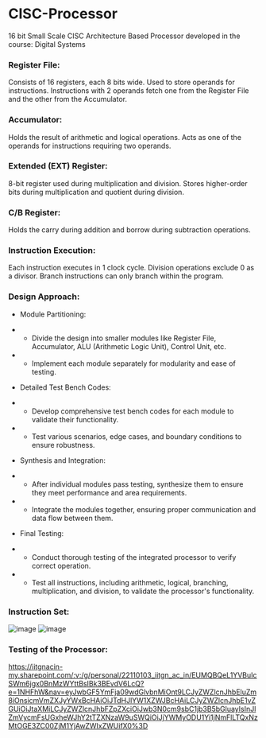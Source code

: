 # CISC-Processor
16 bit Small Scale CISC Architecture Based Processor developed in the course: Digital Systems

### Register File:
Consists of 16 registers, each 8 bits wide.
Used to store operands for instructions.
Instructions with 2 operands fetch one from the Register File and the other from the Accumulator.

### Accumulator:
Holds the result of arithmetic and logical operations.
Acts as one of the operands for instructions requiring two operands.

### Extended (EXT) Register:
8-bit register used during multiplication and division.
Stores higher-order bits during multiplication and quotient during division.

### C/B Register:
Holds the carry during addition and borrow during subtraction operations.

### Instruction Execution:
Each instruction executes in 1 clock cycle.
Division operations exclude 0 as a divisor.
Branch instructions can only branch within the program.

### Design Approach:
- Module Partitioning:
- - Divide the design into smaller modules like Register File, Accumulator, ALU (Arithmetic Logic Unit), Control Unit, etc.
- - Implement each module separately for modularity and ease of testing.

- Detailed Test Bench Codes:
- - Develop comprehensive test bench codes for each module to validate their functionality.
- - Test various scenarios, edge cases, and boundary conditions to ensure robustness.

- Synthesis and Integration:
- - After individual modules pass testing, synthesize them to ensure they meet performance and area requirements.
- - Integrate the modules together, ensuring proper communication and data flow between them.

- Final Testing:
- - Conduct thorough testing of the integrated processor to verify correct operation.
- - Test all instructions, including arithmetic, logical, branching, multiplication, and division, to validate the processor's functionality.
 
### Instruction Set:
![image](https://github.com/user-attachments/assets/a12bcf49-62d4-4d68-82c0-e9776d640e9c)
![image](https://github.com/user-attachments/assets/b4b963c5-2e91-4041-a615-ea54fa28edb7)

### Testing of the Processor:
https://iitgnacin-my.sharepoint.com/:v:/g/personal/22110103_iitgn_ac_in/EUMQBQeL1YVBuIcSWm6jgx0BnMzWYttBsIBk3BEvdV6LcQ?e=1NHFhW&nav=eyJwbGF5YmFja09wdGlvbnMiOnt9LCJyZWZlcnJhbEluZm8iOnsicmVmZXJyYWxBcHAiOiJTdHJlYW1XZWJBcHAiLCJyZWZlcnJhbE1vZGUiOiJtaXMiLCJyZWZlcnJhbFZpZXciOiJwb3N0cm9sbC1jb3B5bGluayIsInJlZmVycmFsUGxheWJhY2tTZXNzaW9uSWQiOiJjYWMyODU1Yi1jNmFlLTQxNzMtOGE3ZC00ZjM1YjAwZWIxZWUifX0%3D
